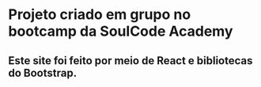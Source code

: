 # Projeto criado em grupo no bootcamp da SoulCode Academy

## Este site foi feito por meio de React e bibliotecas do Bootstrap.
